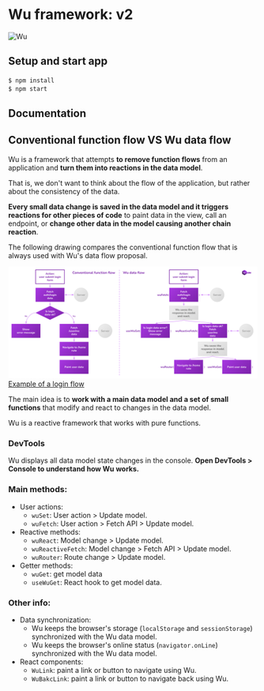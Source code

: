 # Wu framework: v2

![Wu](./resources/wu-logotype-03.png)

## Setup and start app

```sh
$ npm install
$ npm start
```

## Documentation

## Conventional function flow VS Wu data flow

Wu is a framework that attempts **to remove function flows** from an application and **turn them into reactions in the data model**.

That is, we don't want to think about the flow of the application, but rather about the consistency of the data.

**Every small data change is saved in the data model and it triggers reactions for other pieces of code** to paint data in the view, call an endpoint, or **change other data in the model causing another chain reaction**.

The following drawing compares the conventional function flow that is always used with Wu's data flow proposal.

[![](./coventional-vs-data-flow.svg)Example of a login flow](https://raw.githubusercontent.com/migueldelmazo/wu/v2/coventional-vs-data-flow.svg)

The main idea is to **work with a main data model and a set of small functions** that modify and react to changes in the data model.

Wu is a reactive framework that works with pure functions.

### DevTools

Wu displays all data model state changes in the console. **Open DevTools > Console to understand how Wu works.**

### Main methods:

- User actions:
  - `wuSet`: User action > Update model.
  - `wuFetch`: User action > Fetch API > Update model.
- Reactive methods:
  - `wuReact`: Model change > Update model.
  - `wuReactiveFetch`: Model change > Fetch API > Update model.
  - `wuRouter`: Route change > Update model.
- Getter methods:
  - `wuGet`: get model data
  - `useWuGet`: React hook to get model data.

### Other info:

- Data synchronization:
  - Wu keeps the browser's storage (`localStorage` and `sessionStorage`) synchronized with the Wu data model.
  - Wu keeps the browser's online status (`navigator.onLine`) synchronized with the Wu data model.
- React components:
  - `WuLink`: paint a link or button to navigate using Wu.
  - `WuBakcLink`: paint a link or button to navigate back using Wu.